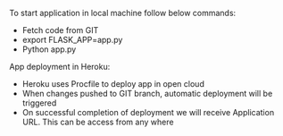 To start application in local machine follow below commands:

* Fetch code from GIT
* export FLASK_APP=app.py
* Python app.py

App deployment in Heroku:

* Heroku uses Procfile to deploy app in open cloud
* When changes pushed to GIT branch, automatic deployment will be triggered
* On successful completion of deployment we will receive Application URL. This can be access from any where